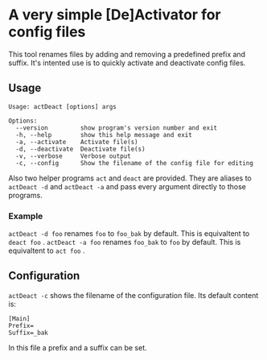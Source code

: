 # A very simple [De]Activator for config files

This tool renames files by adding and removing a predefined prefix and suffix. It's intented use is to quickly activate and deactivate config files. 

## Usage
```
Usage: actDeact [options] args

Options:
  --version         show program's version number and exit
  -h, --help        show this help message and exit
  -a, --activate    Activate file(s)
  -d, --deactivate  Deactivate file(s)
  -v, --verbose     Verbose output
  -c, --config      Show the filename of the config file for editing
```
Also two helper programs `act` and `deact` are provided. They are aliases to `actDeact -d` and `actDeact -a` and pass every argument directly to those programs. 
### Example
`actDeact -d foo` renames `foo` to `foo_bak` by default. This is equivaltent to `deact foo` .
`actDeact -a foo` renames `foo_bak` to `foo` by default. This is equivaltent to `act foo` .

## Configuration 
`actDeact -c` shows the filename of the configuration file. Its default content is:
```
[Main]
Prefix=
Suffix=_bak
```
In this file a prefix and a suffix can be set. 

